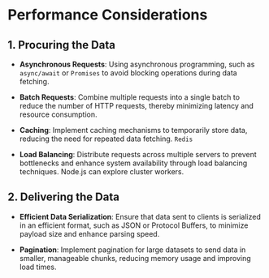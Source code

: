 # Performance Considerations

## 1. Procuring the Data

- **Asynchronous Requests**: Using asynchronous programming, such as `async/await` or `Promises` to avoid blocking operations during data fetching.

- **Batch Requests**: Combine multiple requests into a single batch to reduce the number of HTTP requests, thereby minimizing latency and resource consumption.

- **Caching**: Implement caching mechanisms to temporarily store data, reducing the need for repeated data fetching. `Redis`

- **Load Balancing**: Distribute requests across multiple servers to prevent bottlenecks and enhance system availability through load balancing techniques. Node.js can explore cluster workers.

## 2. Delivering the Data

- **Efficient Data Serialization**: Ensure that data sent to clients is serialized in an efficient format, such as JSON or Protocol Buffers, to minimize payload size and enhance parsing speed.

- **Pagination**: Implement pagination for large datasets to send data in smaller, manageable chunks, reducing memory usage and improving load times.
